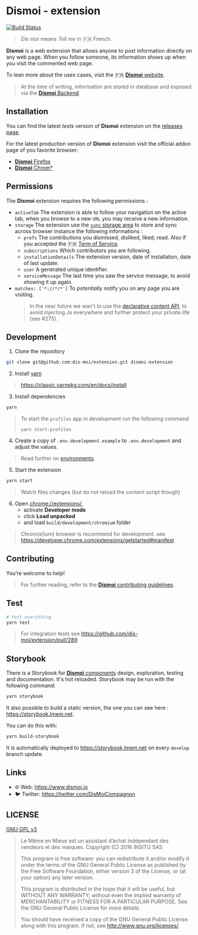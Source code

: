 # Dismoi - extension

[![Build Status](https://semaphoreci.com/api/v1/projects/02861938-a833-4f0e-938d-9bb2cd5ae49f/965692/shields_badge.svg)](https://semaphoreci.com/lmem/extension)

> _Dis moi_ means _Tell me_ in :fr: French.

**Dismoi** is a web extension that allows anyone to post information directly on any web page.
When you follow someone, its information shows up when you visit the commented web page.

To lean more about the uses cases, visit the :fr: [**Dismoi** website](https://www.dismoi.io/).

> At the time of writing, information are stored in database and exposed via the [**Dismoi** Backend](https://github.com/dis-moi/backend).

## Installation

You can find the latest _tests_ version of **Dismoi** extension on the [releases page](https://github.com/dis-moi/extension/releases).

For the latest production version of **Dismoi** extension visit the official addon page of you favorite browser:

- [**Dismoi** Firefox](https://addons.mozilla.org/fr/firefox/addon/dismoi/)
- [**Dismoi** Chrom\*](https://chrome.google.com/webstore/detail/bulles/fpjlnlnbacohacebkadbbjebbipcknbg)

## Permissions

The **Dismoi** extension requires the following permissions :

- `activeTab` The extension is able to follow your navigation on the active tab, when you browse to a new `URL` you may receive a new information.
- `storage` The extension use the [`sync` storage area](https://developer.mozilla.org/en-US/docs/Mozilla/Add-ons/WebExtensions/API/storage/sync) to store and sync across browser instance the following informations :
  - `prefs` The contributions you dismissed, disliked, liked, read. Also if you accepted the :fr: [Term of Service](https://www.dismoi.io/cgu/).
  - `subscriptions` Which contributors you are following.
  - `installationDetails` The extension version, date of installation, date of last update.
  - `user` A generated unique identifier.
  - `serviceMessage` The last time you saw the service message, to avoid showing it up again.
- `matches: ['*://*/*']` To _potentially_ notify you on any page you are visiting.
  > In the near future we wan't to use the [declarative content API](https://developer.chrome.com/extensions/declarativeContent), to avoid injecting Js everywhere and further protect your private life (see #275).

## Development

1. Clone the repository

```bash
git clone git@github.com:dis-moi/extension.git dismoi-extension
```

2. Install [yarn](https://yarnpkg.com/)

> https://classic.yarnpkg.com/en/docs/install

3. Install dependencies

```bash
yarn
```

> To start the `profiles` app in development run the following command
>
> ```
> yarn start:profiles
> ```

4. Create a copy of `.env.development.example` to `.env.development` and adjust the values.

> Read further on [environments](docs/CONTRIBUTING.md#Environments).

5. Start the extension

```bash
yarn start
```

> Watch files changes (but do not reload the content script though)

6. Open [chrome://extensions/](chrome://extensions/),
   - activate **Developer mode**
   - click **Load unpacked**
   - and load `build/development/chromium` folder

> Chrom(e|ium) browser is recommend for development.
> see https://developer.chrome.com/extensions/getstarted#manifest

## Contributing

You’re welcome to help!

> For further reading, refer to the [**Dismoi** contributing guidelines](docs/CONTRIBUTING.md).

## Test

```bash
# test everything
yarn test
```

> For integration tests see https://github.com/dis-moi/extension/pull/289

## Storybook

There is a Storybook for [**Dismoi** components](https://storybook.lmem.net) design, exploration, testing and documentation. It's hot reloaded.
Storybook may be run with the following command:

```bash
yarn storybook
```

It also possible to build a static version, the one you can see here : https://storybook.lmem.net.

You can do this with:

```bash
yarn build-storybook
```

It is automatically deployed to https://storybook.lmem.net on every `develop` branch update.

## Links

- 🌐 Web: https://www.dismoi.io
- 🐦 Twitter: https://twitter.com/DisMoiCompagnon

## LICENSE

[GNU GPL v3](LICENSE)

> Le Même en Mieux est un assistant d’achat indépendant des vendeurs et des marques.
> Copyright (C) 2016 INSITU SAS
>
> This program is free software: you can redistribute it and/or modify
> it under the terms of the GNU General Public License as published by
> the Free Software Foundation, either version 3 of the License, or
> (at your option) any later version.
>
> This program is distributed in the hope that it will be useful,
> but WITHOUT ANY WARRANTY; without even the implied warranty of
> MERCHANTABILITY or FITNESS FOR A PARTICULAR PURPOSE. See the
> GNU General Public License for more details.
>
> You should have received a copy of the GNU General Public License
> along with this program. If not, see <http://www.gnu.org/licenses/>.
